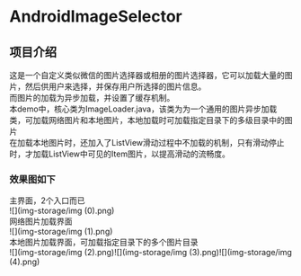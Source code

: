 # AndroidImageSelector

## 项目介绍
这是一个自定义类似微信的图片选择器或相册的图片选择器，它可以加载大量的图片，然后供用户来选择，并保存用户所选择的图片信息。</br>
而图片的加载为异步加载，并设置了缓存机制。</br>
本demo中，核心类为ImageLoader.java，该类为为一个通用的图片异步加载类，可加载网络图片和本地图片，本地加载时可加载指定目录下的多级目录中的图片</br>
在加载本地图片时，还加入了ListView滑动过程中不加载的机制，只有滑动停止时，才加载ListView中可见的Item图片，以提高滑动的流畅度。</br>

### 效果图如下

主界面，2个入口而已</br>
![](img-storage/img (0).png)
</br>
网络图片加载界面</br>
![](img-storage/img (1).png)
</br>
本地图片加载界面，可加载指定目录下的多个图片目录</br>
![](img-storage/img (2).png)![](img-storage/img (3).png)![](img-storage/img (4).png)
